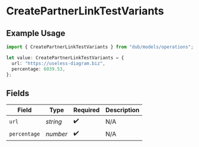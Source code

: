 # CreatePartnerLinkTestVariants

## Example Usage

```typescript
import { CreatePartnerLinkTestVariants } from "dub/models/operations";

let value: CreatePartnerLinkTestVariants = {
  url: "https://useless-diagram.biz",
  percentage: 6039.53,
};
```

## Fields

| Field              | Type               | Required           | Description        |
| ------------------ | ------------------ | ------------------ | ------------------ |
| `url`              | *string*           | :heavy_check_mark: | N/A                |
| `percentage`       | *number*           | :heavy_check_mark: | N/A                |